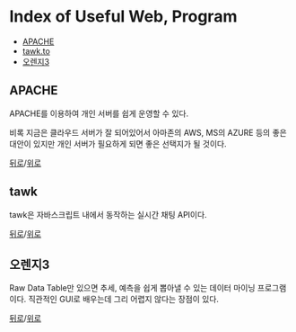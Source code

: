 # Index of Useful Web, Program


* [APACHE](#APACHE)
* [tawk.to](#tawk.to)
* [오렌지3](#오렌지3)


## APACHE
APACHE를 이용하여 개인 서버를 쉽게 운영할 수 있다.

비록 지금은 클라우드 서버가 잘 되어있어서 아마존의 AWS, MS의 AZURE 등의 좋은 대안이 있지만 개인 서버가 필요하게 되면 좋은 선택지가 될 것이다.

[뒤로](https://github.com/LeeMooho/TIL)/[위로](#Index-of-Useful-Web,-Program)


## tawk
tawk은 자바스크립트 내에서 동작하는 실시간 채팅 API이다. 

[뒤로](https://github.com/LeeMooho/TIL)/[위로](#Index-of-Useful-Web,-Program)



## 오렌지3
Raw Data Table만 있으면 추세, 예측을 쉽게 뽑아낼 수 있는 데이터 마이닝 프로그램이다. 직관적인 GUI로 배우는데 그리 어렵지 않다는 장점이 있다.


[뒤로](https://github.com/LeeMooho/TIL)/[위로](#Index-of-Useful-Web,-Program)

